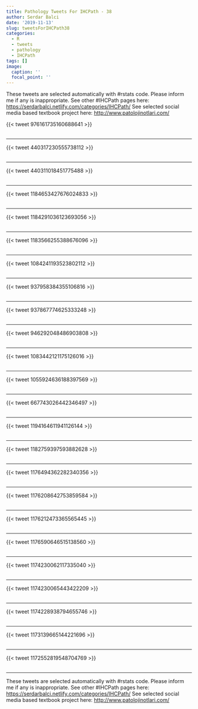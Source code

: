 ```yaml
---
title: Pathology Tweets For IHCPath - 38
author: Serdar Balci
date: '2019-11-13'
slug: tweetsForIHCPath38
categories:
  - R
  - tweets
  - pathology
  - IHCPath
tags: []
image:
  caption: ''
  focal_point: ''
---
```



These tweets are selected automatically with #rstats code. Please inform me if any is inappropriate.
See other #IHCPath pages here: https://serdarbalci.netlify.com/categories/IHCPath/ 
See selected social media based textbook project here: http://www.patolojinotlari.com/

{{< tweet 976161735160688641 >}}
<br>
<br>
<hr>
{{< tweet 440317230555738112 >}}
<br>
<br>
<hr>
{{< tweet 440311018451775488 >}}
<br>
<br>
<hr>
{{< tweet 1184653427676024833 >}}
<br>
<br>
<hr>
{{< tweet 1184291036123693056 >}}
<br>
<br>
<hr>
{{< tweet 1183566255388676096 >}}
<br>
<br>
<hr>
{{< tweet 1084241193523802112 >}}
<br>
<br>
<hr>
{{< tweet 937958384355106816 >}}
<br>
<br>
<hr>
{{< tweet 937867774625333248 >}}
<br>
<br>
<hr>
{{< tweet 946292048486903808 >}}
<br>
<br>
<hr>
{{< tweet 1083442121175126016 >}}
<br>
<br>
<hr>
{{< tweet 1055924636188397569 >}}
<br>
<br>
<hr>
{{< tweet 667743026442346497 >}}
<br>
<br>
<hr>
{{< tweet 1194164611941126144 >}}
<br>
<br>
<hr>
{{< tweet 1182759397593882628 >}}
<br>
<br>
<hr>
{{< tweet 1176494362282340356 >}}
<br>
<br>
<hr>
{{< tweet 1176208642753859584 >}}
<br>
<br>
<hr>
{{< tweet 1176212473365565445 >}}
<br>
<br>
<hr>
{{< tweet 1176590646515138560 >}}
<br>
<br>
<hr>
{{< tweet 1174230062117335040 >}}
<br>
<br>
<hr>
{{< tweet 1174230065443422209 >}}
<br>
<br>
<hr>
{{< tweet 1174228938794655746 >}}
<br>
<br>
<hr>
{{< tweet 1173139665144221696 >}}
<br>
<br>
<hr>
{{< tweet 1172552819548704769 >}}
<br>
<br>
<hr>


These tweets are selected automatically with #rstats code. Please inform me if any is inappropriate.
See other #IHCPath pages here: https://serdarbalci.netlify.com/categories/IHCPath/ 
See selected social media based textbook project here: http://www.patolojinotlari.com/
